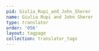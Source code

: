 ```yaml
---
pid: Giulia_Rupi_and_John_Sherer
name: Giulia Rupi and John Sherer
type: translator
order: '056'
layout: tagpage
collection: translator_tags
---
```

